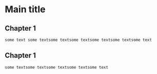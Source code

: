 # Main title

## Chapter 1

	some text some textsome textsome textsome textsome textsome text

## Chapter 1

	some textsome textsome textsome textsome text